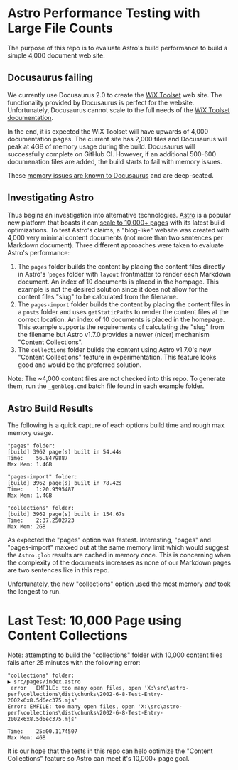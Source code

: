 # Astro Performance Testing with Large File Counts

The purpose of this repo is to evaluate Astro's build performance to build a simple 4,000 document web site.

## Docusaurus failing

We currently use Docusaurus 2.0 to create the [WiX Toolset](https://wixtoolset.org/) web site.
The functionality provided by Docusaurus is perfect for the website. Unfortunately, Docusaurus
cannot scale to the full needs of the [WiX Toolset documentation](https://wixtoolset.org/docs/intro/).

In the end, it is expected the WiX Toolset will have upwards of 4,000 documentation pages. The current site has 2,000 files
and Docusaurus will peak at 4GB of memory usage during the build. Docusaurus will successfully complete on GitHub CI. However,
if an additional 500-600 documenation files are added, the build starts to fail with memory issues.

These [memory issues are known to Docusaurus](https://github.com/facebook/docusaurus/issues/4765) and are deep-seated.

## Investigating Astro

Thus begins an investigation into alternative technologies. [Astro](https://astro.build/) is a popular new platform that
boasts it can [scale to 10,000+ pages](https://astro.build/blog/experimental-static-build/) with its latest build optimizations.
To test Astro's claims, a "blog-like" website was created with 4,000 very minimal content documents (not more than two sentences per Markdown document).
Three different approaches were taken to evaluate Astro's performance:

1. The `pages` folder builds the content by placing the content files directly in Astro's '`pages` folder with `layout` frontmatter to render each Markdown document.
   An index of 10 documents is placed in the hompage. This example is not the desired solution since it does not allow for the content files "slug" to be calculated from the filename.
2. The `pages-import` folder builds the content by placing the content files in a `posts` folder and uses `getStaticPaths` to render the content files at the correct location.
   An index of 10 documents is placed in the homepage. This example supports the requirements of calculating the "slug" from the filename but Astro v1.7.0 provides a newer (nicer) mechanism "Content Collections".
3. The `collections` folder builds the content using Astro v1.7.0's new "Content Collections" feature in experimentation. This feature looks good and would be the preferred solution.

Note: The ~4,000 content files are not checked into this repo. To generate them, run the `_genblog.cmd` batch file found in each example folder.

## Astro Build Results

The following is a quick capture of each options build time and rough max memory usage.

```
"pages" folder:
[build] 3962 page(s) built in 54.44s
Time:    56.8479887
Max Mem: 1.4GB

"pages-import" folder:
[build] 3962 page(s) built in 78.42s
Time:    1:20.9595487
Max Mem: 1.4GB

"collections" folder:
[build] 3962 page(s) built in 154.67s
Time:    2:37.2502723
Max Mem: 2GB
```

As expected the "pages" option was fastest. Interesting, "pages" and "pages-import" maxxed out at the same memory limit
which would suggest the `Astro.glob` results are cached in memory once. This is concerning when the complexity of the documents
increases as none of our Markdown pages are two sentences like in this repo.

Unfortunately, the new "collections" option used the most memory *and* took the longest to run.


# Last Test: 10,000 Page using Content Collections

Note: attempting to build the "collections" folder with 10,000 content files fails after 25 minutes with the following error:

```
"collections" folder:
▶ src/pages/index.astro
 error   EMFILE: too many open files, open 'X:\src\astro-perf\collections\dist\chunks\2002-6-8-Test-Entry-2002x6x8.5d6ec375.mjs'
Error: EMFILE: too many open files, open 'X:\src\astro-perf\collections\dist\chunks\2002-6-8-Test-Entry-2002x6x8.5d6ec375.mjs'

Time:    25:00.1174507
Max Mem: 4GB
```

It is our hope that the tests in this repo can help optimize the "Content Collections" feature so Astro can meet it's 10,000+ page goal.
